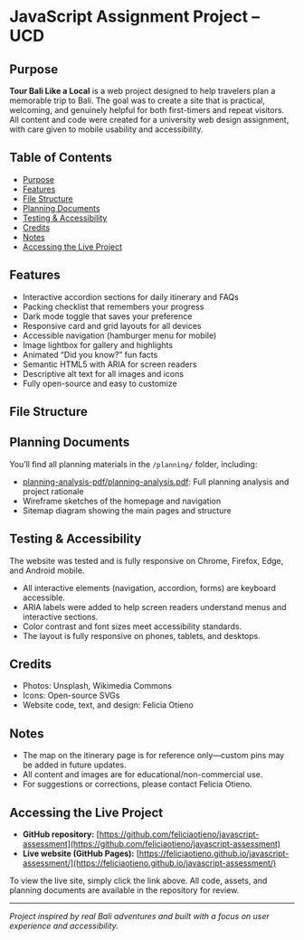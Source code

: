 # JavaScript Assignment Project – UCD

## Purpose
**Tour Bali Like a Local** is a web project designed to help travelers plan a memorable trip to Bali. The goal was to create a site that is practical, welcoming, and genuinely helpful for both first-timers and repeat visitors. All content and code were created for a university web design assignment, with care given to mobile usability and accessibility.

## Table of Contents
- [Purpose](#purpose)
- [Features](#features)
- [File Structure](#file-structure)
- [Planning Documents](#planning-documents)
- [Testing & Accessibility](#testing--accessibility)
- [Credits](#credits)
- [Notes](#notes)
- [Accessing the Live Project](#accessing-the-live-project)

## Features
- Interactive accordion sections for daily itinerary and FAQs
- Packing checklist that remembers your progress
- Dark mode toggle that saves your preference
- Responsive card and grid layouts for all devices
- Accessible navigation (hamburger menu for mobile)
- Image lightbox for gallery and highlights
- Animated “Did you know?” fun facts
- Semantic HTML5 with ARIA for screen readers
- Descriptive alt text for all images and icons
- Fully open-source and easy to customize

## File Structure

## Planning Documents
You’ll find all planning materials in the `/planning/` folder, including:
- [planning-analysis-pdf/planning-analysis.pdf](planning/planning-analysis-pdf/planning-analysis.pdf): Full planning analysis and project rationale
- Wireframe sketches of the homepage and navigation
- Sitemap diagram showing the main pages and structure

## Testing & Accessibility
The website was tested and is fully responsive on Chrome, Firefox, Edge, and Android mobile.
- All interactive elements (navigation, accordion, forms) are keyboard accessible.
- ARIA labels were added to help screen readers understand menus and interactive sections.
- Color contrast and font sizes meet accessibility standards.
- The layout is fully responsive on phones, tablets, and desktops.

## Credits
- Photos: Unsplash, Wikimedia Commons
- Icons: Open-source SVGs
- Website code, text, and design: Felicia Otieno

## Notes
- The map on the itinerary page is for reference only—custom pins may be added in future updates.
- All content and images are for educational/non-commercial use.
- For suggestions or corrections, please contact Felicia Otieno.

## Accessing the Live Project

- **GitHub repository:** [https://github.com/feliciaotieno/javascript-assessment](https://github.com/feliciaotieno/javascript-assessment)
- **Live website (GitHub Pages):** [https://feliciaotieno.github.io/javascript-assessment/](https://feliciaotieno.github.io/javascript-assessment/)

To view the live site, simply click the link above. All code, assets, and planning documents are available in the repository for review.

---

*Project inspired by real Bali adventures and built with a focus on user experience and accessibility.*

